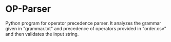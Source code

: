 # OP-Parser
Python program for operator precedence parser. It analyzes the grammar given in "grammar.txt" and precedence of operators provided in "order.csv" and then validates the input string.
